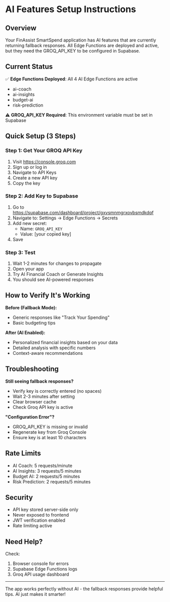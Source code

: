 # AI Features Setup Instructions

## Overview

Your FinAssist SmartSpend application has AI features that are currently returning fallback responses. All Edge Functions are deployed and active, but they need the GROQ_API_KEY to be configured in Supabase.

## Current Status

✅ **Edge Functions Deployed**: All 4 AI Edge Functions are active
- ai-coach
- ai-insights
- budget-ai
- risk-prediction

⚠️ **GROQ_API_KEY Required**: This environment variable must be set in Supabase

## Quick Setup (3 Steps)

### Step 1: Get Your GROQ API Key

1. Visit https://console.groq.com
2. Sign up or log in
3. Navigate to API Keys
4. Create a new API key
5. Copy the key

### Step 2: Add Key to Supabase

1. Go to https://supabase.com/dashboard/project/gxvsmnmgrxovbsmdkdqf
2. Navigate to: Settings → Edge Functions → Secrets
3. Add new secret:
   - Name: `GROQ_API_KEY`
   - Value: [your copied key]
4. Save

### Step 3: Test

1. Wait 1-2 minutes for changes to propagate
2. Open your app
3. Try AI Financial Coach or Generate Insights
4. You should see AI-powered responses

## How to Verify It's Working

**Before (Fallback Mode):**
- Generic responses like "Track Your Spending"
- Basic budgeting tips

**After (AI Enabled):**
- Personalized financial insights based on your data
- Detailed analysis with specific numbers
- Context-aware recommendations

## Troubleshooting

**Still seeing fallback responses?**
- Verify key is correctly entered (no spaces)
- Wait 2-3 minutes after setting
- Clear browser cache
- Check Groq API key is active

**"Configuration Error"?**
- GROQ_API_KEY is missing or invalid
- Regenerate key from Groq Console
- Ensure key is at least 10 characters

## Rate Limits

- AI Coach: 5 requests/minute
- AI Insights: 3 requests/5 minutes
- Budget AI: 2 requests/5 minutes
- Risk Prediction: 2 requests/5 minutes

## Security

- API key stored server-side only
- Never exposed to frontend
- JWT verification enabled
- Rate limiting active

## Need Help?

Check:
1. Browser console for errors
2. Supabase Edge Functions logs
3. Groq API usage dashboard

---

The app works perfectly without AI - the fallback responses provide helpful tips. AI just makes it smarter!
